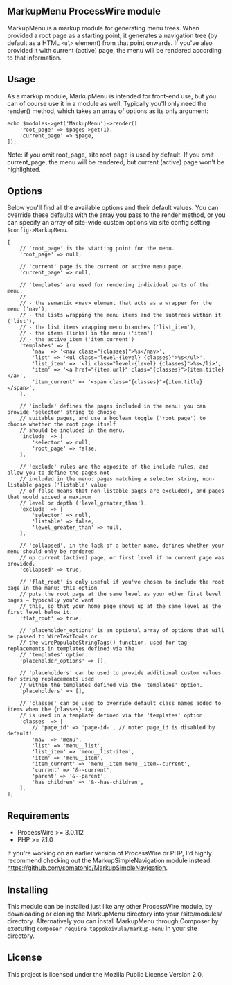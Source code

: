 MarkupMenu ProcessWire module
-----------------------------

MarkupMenu is a markup module for generating menu trees. When provided a root page as a starting point,
it generates a navigation tree (by default as a HTML `<ul>` element) from that point onwards. If you've
also provided it with current (active) page, the menu will be rendered according to that information.

## Usage

As a markup module, MarkupMenu is intended for front-end use, but you can of course use it in a module
as well. Typically you'll only need the render() method, which takes an array of options as its only
argument:

```
echo $modules->get('MarkupMenu')->render([
    'root_page' => $pages->get(1),
    'current_page' => $page,
]);
```

Note: if you omit root_page, site root page is used by default. If you omit current_page, the menu
will be rendered, but current (active) page won't be highlighted.

## Options

Below you'll find all the available options and their default values. You can override these defaults
with the array you pass to the render method, or you can specify an array of site-wide custom options
via site config setting `$config->MarkupMenu`.

```
[
    // 'root_page' is the starting point for the menu.
    'root_page' => null,

    // 'current' page is the current or active menu page.
    'current_page' => null,

    // 'templates' are used for rendering individual parts of the menu:
    //
    // - the semantic <nav> element that acts as a wrapper for the menu ('nav'),
    // - the lists wrapping the menu items and the subtrees within it ('list'),
    // - the list items wrapping menu branches ('list_item'),
    // - the items (links) in the menu ('item')
    // - the active item ('item_current')
    'templates' => [
        'nav' => '<nav class="{classes}">%s</nav>',
        'list' => '<ul class="level-{level} {classes}">%s</ul>',
        'list_item' => '<li class="level-{level} {classes}">%s</li>',
        'item' => '<a href="{item.url}" class="{classes}">{item.title}</a>',
        'item_current' => '<span class="{classes}">{item.title}</span>',
    ],

    // 'include' defines the pages included in the menu: you can provide 'selector' string to choose
    // suitable pages, and use a boolean toggle ('root_page') to choose whether the root page itself
    // should be included in the menu.
    'include' => [
        'selector' => null,
        'root_page' => false,
    ],

    // 'exclude' rules are the opposite of the include rules, and allow you to define the pages not
    // included in the menu: pages matching a selector string, non-listable pages ('listable' value
    // of false means that non-listable pages are excluded), and pages that would exceed a maximum
    // level or depth ('level_greater_than').
    'exclude' => [
        'selector' => null,
        'listable' => false,
        'level_greater_than' => null,
    ],

    // 'collapsed', in the lack of a better name, defines whether your menu should only be rendered
    // up current (active) page, or first level if no current page was provided.
    'collapsed' => true,

    // 'flat_root' is only useful if you've chosen to include the root page in the menu: this option
    // puts the root page at the same level as your other first level pages – typically you'd want
    // this, so that your home page shows up at the same level as the first level below it.
    'flat_root' => true,

    // 'placeholder_options' is an optional array of options that will be passed to WireTextTools or
    // the wirePopulateStringTags() function, used for tag replacements in templates defined via the
    // 'templates' option.
    'placeholder_options' => [],

    // 'placeholders' can be used to provide additional custom values for string replacements used
    // within the templates defined via the 'templates' option.
    'placeholders' => [],

    // 'classes' can be used to override default class names added to items when the {classes} tag
    // is used in a template defined via the 'templates' option.
    'classes' => [
        // 'page_id' => 'page-id-', // note: page_id is disabled by default!
        'nav' => 'menu',
        'list' => 'menu__list',
        'list_item' => 'menu__list-item',
        'item' => 'menu__item',
        'item_current' => 'menu__item menu__item--current',
        'current' => '&--current',
        'parent' => '&--parent',
        'has_children' => '&--has-children',
    ],
];
```

## Requirements

- ProcessWire >= 3.0.112
- PHP >= 7.1.0

If you're working on an earlier version of ProcessWire or PHP, I'd highly recommend checking out the
MarkupSimpleNavigation module instead: https://github.com/somatonic/MarkupSimpleNavigation.

## Installing

This module can be installed just like any other ProcessWire module, by downloading or cloning the
MarkupMenu directory into your /site/modules/ directory. Alternatively you can install MarkupMenu
through Composer by executing `composer require teppokoivula/markup-menu` in your site directory.

## License

This project is licensed under the Mozilla Public License Version 2.0.
